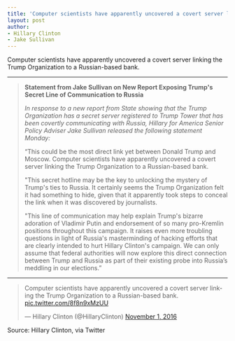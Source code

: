 ```yaml
---
title: 'Computer scientists have apparently uncovered a covert server linking the Trump Organization to a Russian-based bank.'
layout: post
author:
- Hillary Clinton
- Jake Sullivan
---
```


Computer scientists have apparently uncovered a covert server linking the Trump Organization to a Russian-based bank.

---

> <b>Statement from Jake Sullivan on New Report Exposing Trump's Secret
Line of Communication to Russia</b>
>
> *In response to a new report from State showing that the Trump Organization has a secret server registered to Trump Tower that has been covertly communicating with Russia, Hillary for America Senior Policy Adviser Jake Sullivan released the following statement Monday:*
>
> “This could be the most direct link yet between Donald Trump and Moscow. Computer scientists have apparently uncovered a covert server linking the Trump Organization to a Russian-based bank.
>
> "This secret hotline may be the key to unlocking the mystery of Trump's ties to Russia. It certainly seems the Trump Organization felt it had something to hide, given that it apparently took steps to conceal the link when it was discovered by journalists.
>
> "This line of communication may help explain Trump's bizarre adoration of Vladimir Putin and endorsement of so many pro-Kremlin positions throughout this campaign. It raises even more troubling questions in light of Russia's masterminding of hacking efforts that are clearly intended to hurt Hillary Clinton's campaign. We can only assume that federal authorities will now explore this direct connection between Trump and Russia as part of their existing probe into Russia’s meddling in our elections.”

---

<blockquote class="twitter-tweet"><p lang="en" dir="ltr">Computer scientists have apparently uncovered a covert server linking the Trump Organization to a Russian-based bank. <a href="https://t.co/8f8n9xMzUU">pic.twitter.com/8f8n9xMzUU</a></p>&mdash; Hillary Clinton (@HillaryClinton) <a href="https://twitter.com/HillaryClinton/status/793250312119263233?ref_src=twsrc%5Etfw">November 1, 2016</a></blockquote> <script async src="https://platform.twitter.com/widgets.js" charset="utf-8"></script>

Source: Hillary Clinton, via Twitter
